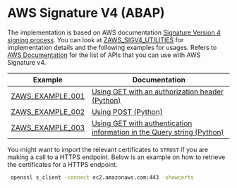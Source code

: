# AWS Signature V4 (ABAP)

The implementation is based on AWS documentation [Signature Version 4 signing process](https://docs.aws.amazon.com/general/latest/gr/signature-version-4.html). You can look at [ZAWS_SIGV4_UTILITIES](src/zaws_sigv4_utilities.clas.abap) for implementation details and the following examples for usages. Refers to [AWS Documentation](https://docs.aws.amazon.com/index.html) for the list of APIs that you can use with AWS Signature v4.
 
|Example         |Documentation|
|----------------|-------------|
|[ZAWS_EXAMPLE_001](src/zaws_example_001.clas.abap)|[Using GET with an authorization header (Python)](https://docs.aws.amazon.com/general/latest/gr/sigv4-signed-request-examples.html#sig-v4-examples-get-auth-header)
|[ZAWS_EXAMPLE_002](src/zaws_example_002.clas.abap)|[Using POST (Python)](https://docs.aws.amazon.com/general/latest/gr/sigv4-signed-request-examples.html#sig-v4-examples-post)
|[ZAWS_EXAMPLE_003](src/zaws_example_003.clas.abap)|[Using GET with authentication information in the Query string (Python)](https://docs.aws.amazon.com/general/latest/gr/sigv4-signed-request-examples.html#sig-v4-examples-get-query-string)

You might want to import the relevant certificates to `STRUST` if you are making a call to a HTTPS endpoint. Below is an example on how to retrieve the certificates for a HTTPS endpoint.

```bash
 openssl s_client -connect ec2.amazonaws.com:443 -showcerts
```
